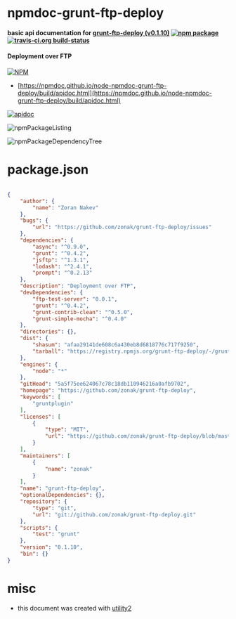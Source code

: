 # npmdoc-grunt-ftp-deploy

#### basic api documentation for  [grunt-ftp-deploy (v0.1.10)](https://github.com/zonak/grunt-ftp-deploy)  [![npm package](https://img.shields.io/npm/v/npmdoc-grunt-ftp-deploy.svg?style=flat-square)](https://www.npmjs.org/package/npmdoc-grunt-ftp-deploy) [![travis-ci.org build-status](https://api.travis-ci.org/npmdoc/node-npmdoc-grunt-ftp-deploy.svg)](https://travis-ci.org/npmdoc/node-npmdoc-grunt-ftp-deploy)

#### Deployment over FTP

[![NPM](https://nodei.co/npm/grunt-ftp-deploy.png?downloads=true&downloadRank=true&stars=true)](https://www.npmjs.com/package/grunt-ftp-deploy)

- [https://npmdoc.github.io/node-npmdoc-grunt-ftp-deploy/build/apidoc.html](https://npmdoc.github.io/node-npmdoc-grunt-ftp-deploy/build/apidoc.html)

[![apidoc](https://npmdoc.github.io/node-npmdoc-grunt-ftp-deploy/build/screenCapture.buildCi.browser.%252Ftmp%252Fbuild%252Fapidoc.html.png)](https://npmdoc.github.io/node-npmdoc-grunt-ftp-deploy/build/apidoc.html)

![npmPackageListing](https://npmdoc.github.io/node-npmdoc-grunt-ftp-deploy/build/screenCapture.npmPackageListing.svg)

![npmPackageDependencyTree](https://npmdoc.github.io/node-npmdoc-grunt-ftp-deploy/build/screenCapture.npmPackageDependencyTree.svg)



# package.json

```json

{
    "author": {
        "name": "Zoran Nakev"
    },
    "bugs": {
        "url": "https://github.com/zonak/grunt-ftp-deploy/issues"
    },
    "dependencies": {
        "async": "^0.9.0",
        "grunt": "^0.4.2",
        "jsftp": "^1.3.1",
        "lodash": "^2.4.1",
        "prompt": "^0.2.13"
    },
    "description": "Deployment over FTP",
    "devDependencies": {
        "ftp-test-server": "0.0.1",
        "grunt": "^0.4.2",
        "grunt-contrib-clean": "^0.5.0",
        "grunt-simple-mocha": "^0.4.0"
    },
    "directories": {},
    "dist": {
        "shasum": "afaa29141de608c6a430eb8d6818776c717f9250",
        "tarball": "https://registry.npmjs.org/grunt-ftp-deploy/-/grunt-ftp-deploy-0.1.10.tgz"
    },
    "engines": {
        "node": "*"
    },
    "gitHead": "5a5f75ee624067c78c18db110946216a0afb9702",
    "homepage": "https://github.com/zonak/grunt-ftp-deploy",
    "keywords": [
        "gruntplugin"
    ],
    "licenses": [
        {
            "type": "MIT",
            "url": "https://github.com/zonak/grunt-ftp-deploy/blob/master/LICENSE-MIT"
        }
    ],
    "maintainers": [
        {
            "name": "zonak"
        }
    ],
    "name": "grunt-ftp-deploy",
    "optionalDependencies": {},
    "repository": {
        "type": "git",
        "url": "git://github.com/zonak/grunt-ftp-deploy.git"
    },
    "scripts": {
        "test": "grunt"
    },
    "version": "0.1.10",
    "bin": {}
}
```



# misc
- this document was created with [utility2](https://github.com/kaizhu256/node-utility2)
